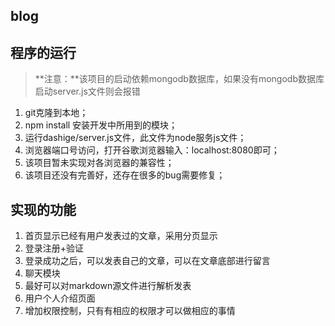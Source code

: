 ## blog 
## 程序的运行
> **注意：**该项目的启动依赖mongodb数据库，如果没有mongodb数据库启动server.js文件则会报错

1. git克隆到本地；
2. npm install 安装开发中所用到的模块；
3. 运行dashige/server.js文件，此文件为node服务js文件；
4. 浏览器端口号访问，打开谷歌浏览器输入：localhost:8080即可；
5. 该项目暂未实现对各浏览器的兼容性；
6. 该项目还没有完善好，还存在很多的bug需要修复；

## 实现的功能
1. 首页显示已经有用户发表过的文章，采用分页显示
2. 登录注册+验证
3. 登录成功之后，可以发表自己的文章，可以在文章底部进行留言
4. 聊天模块
5. 最好可以对markdown源文件进行解析发表
6. 用户个人介绍页面
7. 增加权限控制，只有有相应的权限才可以做相应的事情
